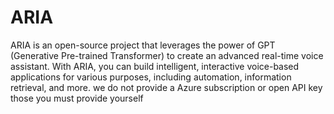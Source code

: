 # ARIA
ARIA is an open-source project that leverages the power of GPT (Generative Pre-trained Transformer) to create an advanced real-time voice assistant. With ARIA, you can build intelligent, interactive voice-based applications for various purposes, including automation, information retrieval, and more.
we do not provide a Azure subscription or open API key those you must provide yourself
